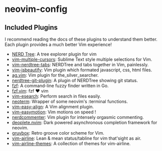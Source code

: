 # neovim-config

## Included Plugins

I recommend reading the docs of these plugins to understand them better. Each plugin provides a much better Vim experience!

* [NERD Tree](https://github.com/scrooloose/nerdtree): A tree explorer plugin for vim
* [vim-multiple-cursors](https://github.com/terryma/vim-multiple-cursors): Sublime Text style multiple selections for Vim.
* [vim-nerdtree-tabs](https://github.com/jistr/vim-nerdtree-tabs): NERDTree and tabs together in Vim, painlessly.
* [vim-jsbeautify](https://github.com/maksimr/vim-jsbeautify): Vim plugin which formated javascript, css, html files.
* [ag.vim](https://github.com/rking/ag.vim): Vim plugin for the_silver_searcher.
* [nerdtree-git-plugin](https://github.com/Xuyuanp/nerdtree-git-plugin): A plugin of NERDTree showing git status.
* [fzf](https://github.com/junegunn/fzf): A command-line fuzzy finder written in Go.
* [fzf.vim](https://github.com/junegunn/fzf.vim): fzf ❤️  vim
* [vim-esearch](https://github.com/eugen0329/vim-esearch): Perform search in files easily.
* [neoterm](https://github.com/kassio/neoterm): Wrapper of some neovim's :terminal functions.
* [vim-easy-align](https://github.com/junegunn/vim-easy-align): A Vim alignment plugin.
* [vim-easymotion](https://github.com/easymotion/vim-easymotion): Vim motions on speed !
* [nerdcommenter](https://github.com/scrooloose/nerdcommenter): Vim plugin for intensely orgasmic commenting.
* [deoplete.nvim](https://github.com/Shougo/deoplete.nvim): Dark powered asynchronous completion framework for neovim.
* [gruvbox](https://github.com/morhetz/gruvbox): Retro groove color scheme for Vim.
* [vim-airline](https://github.com/vim-airline/vim-airline): Lean & mean status/tabline for vim that'sight as air.
* [vim-airline-themes](https://github.com/vim-airline/vim-airline-themes): A collection of themes for vim-airline.

